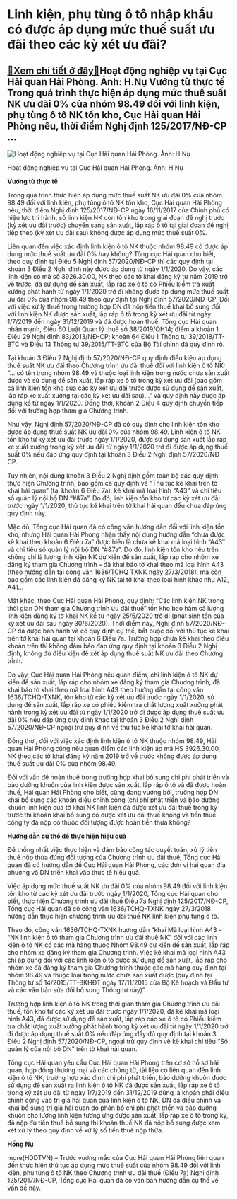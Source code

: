 Linh kiện, phụ tùng ô tô nhập khẩu có được áp dụng mức thuế suất ưu đãi theo các kỳ xét ưu đãi?
===============================================================================================

[:gift:Xem chi tiết ở đây:gift:](https://hddtvn.com/linh-kien-phu-tung-o-to-nhap-khau-co-duoc-ap-dung-muc-thue-suat-uu-dai-theo-cac-ky-xet-uu-dai-2/)Hoạt động nghiệp vụ tại Cục Hải quan Hải Phòng. Ảnh: H.Nụ Vướng từ thực tế Trong quá trình thực hiện áp dụng mức thuế suất NK ưu đãi 0% của nhóm 98.49 đối với linh kiện, phụ tùng ô tô NK tồn kho, Cục Hải quan Hải Phòng nêu, thời điểm Nghị định 125/2017/NĐ-CP …
--------------------------------------------------------------------------------------------------------------------------------------------------------------------------------------------------------------------------------------------------------------------





![Hoạt động nghiệp vụ tại Cục Hải quan Hải Phòng. 	Ảnh: H.Nụ](https://hddtvn.com/wp-content/uploads/2021/01/1334_10-2847_DSC_0006-2.jpg "Hoạt động nghiệp vụ tại Cục Hải quan Hải Phòng. 	Ảnh: H.Nụ")


Hoạt động nghiệp vụ tại Cục Hải quan Hải Phòng. Ảnh: H.Nụ



**Vướng từ thực tế**


Trong quá trình thực hiện áp dụng mức thuế suất NK ưu đãi 0% của nhóm 98.49 đối với linh kiện, phụ tùng ô tô NK tồn kho, Cục Hải quan Hải Phòng nêu, thời điểm Nghị định 125/2017/NĐ-CP ngày 16/11/2017 của Chính phủ có hiệu lực thi hành, số linh kiện NK còn tồn kho trong giai đoạn đề nghị trước (kỳ xét ưu đãi trước) chuyển sang sản xuất, lắp ráp ô tô tại giai đoan đề nghị tiếp theo (kỳ xét ưu đãi sau) không được áp dụng mức thuế suất 0%.





Liên quan đến việc xác định linh kiện ô tô NK thuộc nhóm 98.49 có được áp dụng mức thuế suất ưu đãi 0% hay không? Tổng cục Hải quan cho biết, theo quy định tại Điều 5 Nghị định 57/2020/NĐ-CP thì các quy định tại khoản 3 Điều 2 Nghị định này được áp dụng từ ngày 1/1/2020. Do vậy, các linh kiện có mã số 3926.30.00, NK theo các tờ khai đăng ký từ năm 2019 trở về trước, đã sử dụng để sản xuất, lắp ráp xe ô tô có Phiếu kiểm tra xuất xưởng phát hành từ ngày 1/1/2020 trở đi không được áp dụng mức thuế suất ưu đãi 0% của nhóm 98.49 theo quy định tại Nghị định 57/2020/NĐ-CP. 
Đối với việc xử lý thuế trong trường hợp DN đã nộp tiền thuế khai bổ sung đối với linh kiện NK được sản xuất, lắp ráp ô tô trong kỳ xét ưu đãi từ ngày 1/7/2019 đến ngày 31/12/2019 và đã được hoàn thuế. Tổng cục Hải quan nhấn mạnh, Điều 60 Luật Quản lý thuế số 38/2019/QH14; điểm a khoản 1 Điều 29 Nghị định 83/2013/NĐ-CP; khoản 64 Điều 1 Thông tư 39/2018/TT-BTC và Điều 13 Thông tư 39/2015/TT-BTC của Bộ Tài chính đã quy định rõ.






Tại khoản 3 Điều 2 Nghị định 57/2020/NĐ-CP quy định điều kiện áp dụng thuế suất NK ưu đãi theo Chương trình ưu đãi thuế đối với linh kiện ô tô NK: “… có tên trong nhóm 98.49 và thuộc loại linh kiện trong nước chưa sản xuất được và sử dụng để sản xuất, lắp ráp xe ô tô trong kỳ xét ưu đãi (bao gồm cả linh kiện tồn kho của các kỳ xét ưu đãi trước được sử dụng để sản xuất, lắp ráp xe xuất xưởng tại các kỳ xét ưu đãi sau)…” và quy định này được áp dụng kể từ ngày 1/1/2020. Đồng thời, khoản 2 Điều 4 quy định chuyển tiếp đối với trường hợp tham gia Chương trình.


Như vậy, Nghị định 57/2020/NĐ-CP đã có quy định cho linh kiện tồn kho được áp dụng thuế suất NK ưu đãi 0% của nhóm 98.49. Linh kiện ô tô NK tồn kho từ kỳ xét ưu đãi trước ngày 1/1/2020, được sử dụng sản xuất lắp ráp xe xuất xưởng trong kỳ xét ưu đãi từ ngày 1/1/2020 trở đi được áp dụng thuế suất 0% nếu đáp ứng quy định tại khoản 3 Điều 2 Nghị định 57/2020/NĐ CP.


Tuy nhiên, nội dung khoản 3 Điều 2 Nghị định gồm toàn bộ các quy định thực hiện Chương trình, bao gồm cả quy định về “Thủ tục kê khai trên tờ khai hải quan” (tại khoản 6 Điều 7a): kê khai mã loại hình “A43” và chỉ tiêu số quản lý nội bộ DN “#&7a”. Do đó, linh kiện tồn kho từ các kỳ xét ưu đãi trước ngày 1/1/2020, thủ tục kê khai trên tờ khai hải quan đều chưa đáp ứng quy định này.


Mặc dù, Tổng cục Hải quan đã có công văn hướng dẫn đối với linh kiện tồn kho, nhưng Hải quan Hải Phòng nhận thấy nội dung hướng dẫn “chưa được kê khai theo khoản 6 Điều 7a” được hiểu là chưa kê khai mã loại hình “A43″ và chỉ tiêu số quản lý nội bộ DN “#&7a”. Do đó, linh kiện tồn kho nêu trên không chỉ là lượng linh kiện NK dự kiến để sản xuất, lắp ráp cho nhóm xe đăng ký tham gia Chương trình – đã khai báo tờ khai theo mã loại hình A43 (theo hướng dẫn tại công văn 1636/TCHQ TXNK ngày 27/3/2018), mà còn bao gồm các linh kiện đã đăng ký NK tại tờ khai theo loại hình khác như A12, A41…


Mặt khác, theo Cục Hải quan Hải Phòng, quy định: “Các linh kiện NK trong thời gian DN tham gia Chương trình ưu đãi thuế” tồn kho bao hàm cả lượng linh kiện đăng ký tờ khai NK kể từ ngày 25/5/2020 trở đi (phát sinh tồn của kỳ xét ưu đãi sau ngày 30/6/2020). Thời điểm này, Nghị định 57/2020/NĐ-CP đã được ban hành và có quy định cụ thể, bắt buộc đối với thủ tục kê khai trên tờ khai hải quan tại khoản 6 Điều 7a. Trường hợp chưa kê khai theo điều khoản trên thì không đảm bảo đáp ứng quy định tại khoản 3 Điều 2 Nghị định, không đủ điều kiện để xét áp dụng thuế suất NK ưu đãi theo Chương trình.


Do vậy, Cục Hải quan Hải Phòng nêu quan điểm, chỉ linh kiện ô tô NK dự kiến để sản xuất, lắp ráp cho nhóm xe đăng ký tham gia Chương trình, đã khai báo tờ khai theo mã loại hình A43 theo hướng dẫn tại công văn 1636/TCHQ-TXNK, tồn kho từ các kỳ xét ưu đãi trước ngày 1/1/2020, sử dụng để sản xuất, lắp ráp xe có phiếu kiểm tra chất lượng xuất xưởng phát hành trong kỳ xét ưu đãi từ ngày 1/1/2020 trở đi được áp dụng thuế suất ưu đãi 0% nếu đáp ứng quy định khác tại khoản 3 Điều 2 Nghị định 57/2020/NĐ-CP ngoại trừ quy định về thủ tục kê khai tờ khai hải quan.


Đồng thời, đối với việc xác định linh kiện ô tô NK thuộc nhóm 98.49, Hải quan Hải Phòng cũng nêu quan điểm các linh kiện áp mã HS 3926.30.00, NK theo các tờ khai đăng ký năm 2019 trở về trước không được áp dụng thuế suất ưu đãi 0% của nhóm 98.49.


Đối với vấn đề hoàn thuế trong trường hợp khai bổ sung chi phí phát triển và bảo dưỡng khuôn của linh kiện được sản xuất, lắp ráp ô tô và đã được hoàn thuế, Hải quan Hải Phòng cho biết, cũng đang vướng bởi, trường hợp DN khai bổ sung các khoản điều chỉnh cộng (chi phí phát triển và bảo dưỡng khuôn linh kiện của tờ khai NK linh kiện đã được xét ưu đãi thuế trong kỳ trước thì khoản khai bổ sung có được xét ưu đãi thuế không và tiền thuế công ty đã nộp có thuộc đối tượng được hoàn tiền thừa không?


**Hướng dẫn cụ thể để thực hiện hiệu quả**


Để thống nhất việc thực hiện và đảm bảo công tác quyết toán, xử lý tiền thuế nộp thừa đúng đối tượng của Chương trình ưu đãi thuế, Tổng cục Hải quan đã có hướng dẫn để Cục Hải quan Hải Phòng, các đơn vị hải quan địa phương và DN triển khai vào thực tế hiệu quả.


Việc áp dụng mức thuế suất NK ưu đãi 0% của nhóm 98.49 đối với linh kiện tồn kho từ các kỳ xét ưu đãi trước ngày 1/1/2020, Tổng cục Hải quan cho biết, thực hiện Chương trình ưu đãi thuế Điều 7a Nghị định 125/2017/NĐ-CP, Tổng cục Hải quan đã có công văn 1636/TCHQ-TXNK ngày 27/3/2018 hướng dẫn thực hiện chương trình ưu đãi thuế NK linh kiện phụ tùng ô tô.


Theo đó, công văn 1636/TCHQ-TXNK hướng dẫn “khai Mã loại hình A43 – “NK linh kiện ô tô tham gia Chương trình ưu đãi thuế NK” đối với các linh kiện ô tô NK có các mã hàng thuộc Nhóm 98.49 dự kiến để sản xuất, lắp ráp cho nhóm xe đăng ký tham gia Chương trình. Việc kê khai mã loại hình A43 chỉ áp dụng đối với các linh kiện ô tô được sử dụng để sản xuất, lắp ráp cho nhóm xe đã đăng ký tham gia Chương trình thuộc các mã hàng quy định tại nhóm 98.49 và thuộc loại trong nước chưa sản xuất được (quy định tại Thông tư số 14/2015/TT-BKHĐT ngày 17/11/2015 của Bộ Kế hoạch và Đầu tư và các văn bản sửa đổi bổ sung Thông tư này)”.


Trường hợp linh kiện ô tô NK trong thời gian tham gia Chương trình ưu đãi thuế, tồn kho từ các kỳ xét ưu đãi trước ngày 1/1/2020, đã kê khai mã loại hình A43, đã được sử dụng để sản xuất, lắp ráp các xe ô tô có Phiếu kiểm tra chất lượng xuất xưởng phát hành trong kỳ xét ưu đãi từ ngày 1/1/2020 trở đi được áp dụng thuế suất 0% nếu đáp ứng đầy đủ quy định tại khoản 3 Điều 2 Nghị định 57/2020/NĐ-CP, ngoại trừ quy định về kê khai chỉ tiêu “Số quản lý của nội bộ DN” trên tờ khai hải quan.


Tổng cục Hải quan yêu cầu Cục Hải quan Hải Phòng trên cơ sở hồ sơ hải quan, hợp đồng thương mại và các chứng từ, tài liệu có liên quan đến linh kiện ô tô NK, trường hợp xác định chi phí phát triển, bảo dưỡng khuôn được sử dụng để sản xuất ra linh kiện ô tô NK đã được sản xuất, lắp ráp xe ô tô trong kỳ xét ưu đãi từ ngày 1/7/2019 đến 31/12/2019 đúng là khoản phải điều chỉnh cộng vào trị giá hải quan của linh kiện ô tô NK, DN đã điều chỉnh và khai bổ sung trị giá hải quan do phân bổ chi phí phát triển và bảo dưỡng khuôn cho lượng linh kiện tương ứng được sản xuất, lắp ráp xe ô tô trong kỳ, đã nộp đủ tiền thuế bổ sung thì khoản thuế NK đã nộp bổ sung được xem xét xử lý theo quy định về xử lý số tiền thuế nộp thừa.




**Hồng Nụ**



more(HDDTVN) – Trước vướng mắc của Cục Hải quan Hải Phòng liên quan đến thực hiện thủ tục áp dụng mức thuế suất của nhóm 98.49 đối với linh kiện, phụ tùng ô tô NK theo Chương trình ưu đãi thuế (Điều 7a) Nghị định 125/2017/NĐ-CP, Tổng cục Hải quan đã có văn bản hướng dẫn cụ thể về vấn đề này.

